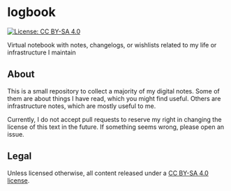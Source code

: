 logbook
=======

[![_License_: CC BY-SA 4.0](https://img.shields.io/badge/License-CC%20BY--SA%204.0-lightgrey.svg)](https://creativecommons.org/licenses/by-sa/4.0/ "License: CC BY-SA 4.0")

Virtual notebook with notes, changelogs, or wishlists related to my life or infrastructure I maintain


## About

This is a small repository to collect a majority of my digital notes.
Some of them are about things I have read, which you might find useful.
Others are infrastructure notes, which are mostly useful to me.

Currently, I do not accept pull requests to reserve my right in changing the license of this text in the future.
If something seems wrong, please open an issue.

## Legal

Unless licensed otherwise, all content released under a [CC BY-SA 4.0 license](https://creativecommons.org/licenses/by-sa/4.0/ "Attribution-ShareAlike 4.0 International (CC BY-SA 4.0)").

